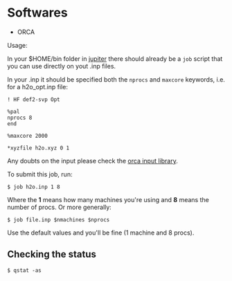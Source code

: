 # Softwares

- ORCA

Usage: 

In your $HOME/bin folder in [jupiter]() there should already be a `job` script that you can use directly on yout .inp files.

In your .inp it should be specified both the `nprocs` and `maxcore` keywords, i.e. for a h2o_opt.inp file:

```
! HF def2-svp Opt 

%pal
nprocs 8 
end

%maxcore 2000

*xyzfile h2o.xyz 0 1 
```

Any doubts on the input please check the [orca input library](https://sites.google.com/site/orcainputlibrary/home).

To submit this job, run:

```console
$ job h2o.inp 1 8
``` 

Where the **1** means how many machines you're using and **8** means the number of procs. Or more generally:

```console
$ job file.inp $nmachines $nprocs
```

Use the default values and you'll be fine (1 machine and 8 procs).

## Checking the status

```console
$ qstat -as
```


